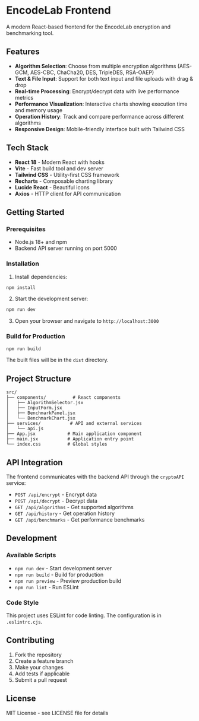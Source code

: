 # EncodeLab Frontend

A modern React-based frontend for the EncodeLab encryption and benchmarking tool.

## Features

- **Algorithm Selection**: Choose from multiple encryption algorithms (AES-GCM, AES-CBC, ChaCha20, DES, TripleDES, RSA-OAEP)
- **Text & File Input**: Support for both text input and file uploads with drag & drop
- **Real-time Processing**: Encrypt/decrypt data with live performance metrics
- **Performance Visualization**: Interactive charts showing execution time and memory usage
- **Operation History**: Track and compare performance across different algorithms
- **Responsive Design**: Mobile-friendly interface built with Tailwind CSS

## Tech Stack

- **React 18** - Modern React with hooks
- **Vite** - Fast build tool and dev server
- **Tailwind CSS** - Utility-first CSS framework
- **Recharts** - Composable charting library
- **Lucide React** - Beautiful icons
- **Axios** - HTTP client for API communication

## Getting Started

### Prerequisites

- Node.js 18+ and npm
- Backend API server running on port 5000

### Installation

1. Install dependencies:
```bash
npm install
```

2. Start the development server:
```bash
npm run dev
```

3. Open your browser and navigate to `http://localhost:3000`

### Build for Production

```bash
npm run build
```

The built files will be in the `dist` directory.

## Project Structure

```
src/
├── components/          # React components
│   ├── AlgorithmSelector.jsx
│   ├── InputForm.jsx
│   ├── BenchmarkPanel.jsx
│   └── BenchmarkChart.jsx
├── services/           # API and external services
│   └── api.js
├── App.jsx            # Main application component
├── main.jsx           # Application entry point
└── index.css          # Global styles
```

## API Integration

The frontend communicates with the backend API through the `cryptoAPI` service:

- `POST /api/encrypt` - Encrypt data
- `POST /api/decrypt` - Decrypt data
- `GET /api/algorithms` - Get supported algorithms
- `GET /api/history` - Get operation history
- `GET /api/benchmarks` - Get performance benchmarks

## Development

### Available Scripts

- `npm run dev` - Start development server
- `npm run build` - Build for production
- `npm run preview` - Preview production build
- `npm run lint` - Run ESLint

### Code Style

This project uses ESLint for code linting. The configuration is in `.eslintrc.cjs`.

## Contributing

1. Fork the repository
2. Create a feature branch
3. Make your changes
4. Add tests if applicable
5. Submit a pull request

## License

MIT License - see LICENSE file for details 